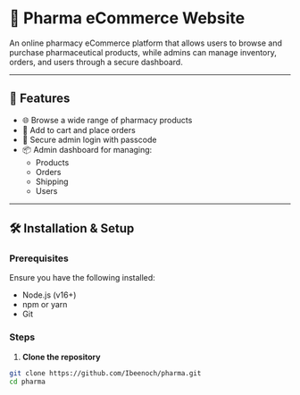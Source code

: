 # 💊 Pharma eCommerce Website

An online pharmacy eCommerce platform that allows users to browse and purchase pharmaceutical products, while admins can manage inventory, orders, and users through a secure dashboard.

---

## 🚀 Features

- 🌐 Browse a wide range of pharmacy products
- 🛒 Add to cart and place orders
- 🔐 Secure admin login with passcode
- 📦 Admin dashboard for managing:
  - Products
  - Orders
  - Shipping
  - Users

---

## 🛠 Installation & Setup

### Prerequisites

Ensure you have the following installed:

- Node.js (v16+)
- npm or yarn
- Git

### Steps

1. **Clone the repository**

```bash
git clone https://github.com/Ibeenoch/pharma.git
cd pharma
